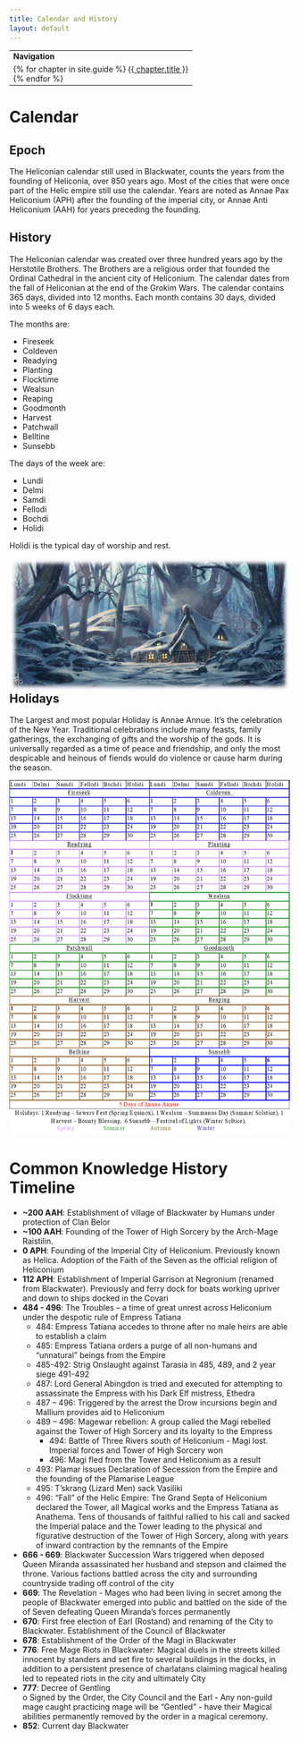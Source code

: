 ```yaml
---
title: Calendar and History
layout: default
---
```

<table>
  <tr><td><b>Navigation</b></td></tr>
  <tr><td>
{% for chapter in site.guide %}
  <a href="{{ chapter.url | relative_url }}">{{ chapter.title }}</a><br>
{% endfor %}  
    </td></tr></table>  

# Calendar  	

## Epoch
The Heliconian calendar still used in Blackwater, counts the years from the founding of Heliconia, over 850 years ago.  Most of the cities that were once part of the Helic empire still use the calendar.  Years are noted as Annae Pax Heliconium (APH) after the founding of the imperial city, or Annae Anti Heliconium (AAH) for years preceding the founding.  

## History  
The Heliconian calendar was created over three hundred years ago by the Herstotile Brothers. The Brothers are a religious order that founded the Ordinal Cathedral in the ancient city of Heliconium. The calendar dates from the fall of Heliconian at the end of the Grokim Wars. The calendar contains 365 days, divided into 12 months. Each month contains 30 days, divided into 5 weeks of 6 days each.   

The months are: 
- Fireseek  
- Coldeven  
- Readying  
- Planting  
- Flocktime  
- Wealsun  
- Reaping  
- Goodmonth  
- Harvest  
- Patchwall  
- Belltine  
- Sunsebb  

The days of the week are:  
- Lundi  
- Delmi  
- Samdi  
- Fellodi  
- Bochdi  
- Holidi 

Holidi is the typical day of worship and rest.   

<img align="right" src="../images/Winter House.jpg">  

## Holidays  
The Largest and most popular Holiday is Annae Annue. It’s the celebration of the New Year. Traditional celebrations include many feasts, family gatherings, the exchanging of gifts and the worship of the gods.  It is universally regarded as a time of peace and friendship, and only the most despicable and heinous of fiends would do violence or cause harm during the season.  

<img src="../images/Calendar.png">  

# Common Knowledge History Timeline  
-	**~200 AAH**: Establishment of village of Blackwater by Humans under protection of Clan Belor   
-	**~100 AAH**: Founding of the Tower of High Sorcery by the Arch-Mage Raistilin.   
-	**0 APH**: Founding of the Imperial City of Heliconium. Previously known as Helica. Adoption of the Faith of the Seven as the official religion of Heliconium  
-	**112 APH**: Establishment of Imperial Garrison at Negronium (renamed from Blackwater). Previously and ferry dock for boats working upriver and down to ships docked in the Covari  
-	**484 - 496**: The Troubles – a time of great unrest across Heliconium under the despotic rule of Empress Tatiana  
    - 484: Empress Tatiana accedes to throne after no male heirs are able to establish a claim  
    -	485: Empress Tatiana orders a purge of all non-humans and “unnatural” beings from the Empire  
    -	485-492: Strig Onslaught against Tarasia in 485, 489, and 2 year siege 491-492  
    -	487: Lord General Abingdon is tried and executed for attempting to assassinate the Empress with his Dark Elf mistress, Ethedra  
    -	487 – 496: Triggered by the arrest the Drow incursions begin and Mallium provides aid to Heliconium  
    -	489 – 496: Magewar rebellion:  A group called the Magi rebelled against the Tower of High Sorcery and its loyalty to the Empress  
        -	494: Battle of Three Rivers south of Heliconium - Magi lost.  Imperial forces and Tower of High Sorcery won  
        -	496: Magi fled from the Tower and Heliconium as a result  
    -	493: Plamar issues Declaration of Secession from the Empire and the founding of the Plamarise League  
    -	495: T’skrang (Lizard Men) sack Vasiliki  
    -	496: “Fall” of the Helic Empire: The Grand Septa of Heliconium declared the Tower, all Magical works and the Empress Tatiana as Anathema.  Tens of thousands of faithful rallied to his call and sacked the Imperial palace and the Tower leading to the physical and figurative destruction of the Tower of High Sorcery, along with years of inward contraction by the remnants of the Empire  
-	**666 - 669**: Blackwater Succession Wars triggered when deposed Queen Miranda assassinated her husband and stepson and claimed the throne.  Various factions battled across the city and surrounding countryside trading off control of the city  
-	**669**: The Revelation - Mages who had been living in secret among the people of Blackwater emerged into public and battled on the side of the of Seven defeating Queen Miranda’s forces permanently    
-	**670**: First free election of Earl (Rostand) and renaming of the City to Blackwater.  Establishment of the Council of Blackwater  
-	**678**: Establishment of the Order of the Magi in Blackwater  
-	**776**: Free Mage Riots in Blackwater: Magical duels in the streets killed innocent by standers and set fire to several buildings in the docks, in addition to a persistent presence of charlatans claiming magical healing led to repeated riots in the city and ultimately City   
-	**777**: Decree of Gentling  
o	Signed by the Order, the City Council and the Earl - Any non-guild mage caught practicing mage will be “Gentled” - have their Magical abilities permanently removed by the order in a magical ceremony.  
-	**852**: Current day Blackwater  


